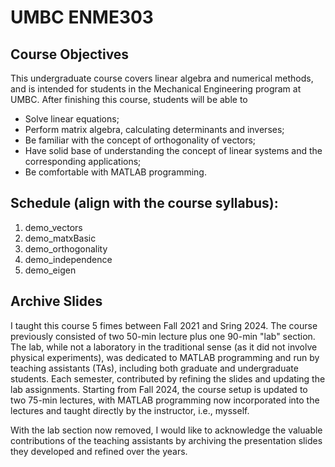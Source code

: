 # UMBC ENME303

## Course Objectives
This undergraduate course covers linear algebra and numerical methods, and is intended for students in the Mechanical Engineering program at UMBC. After finishing this course, students will be able to
* Solve linear equations;
* Perform matrix algebra, calculating determinants and inverses;
* Be familiar with the concept of orthogonality of vectors;
* Have solid base of understanding the concept of linear systems and the corresponding applications;
* Be comfortable with MATLAB programming.


## Schedule (align with the course syllabus):
1. demo_vectors
2. demo_matxBasic
3. demo_orthogonality
4. demo_independence
5. demo_eigen


## Archive Slides
I taught this course 5 fimes between Fall 2021 and Sring 2024. The course previously consisted of two 50-min lecture plus one 90-min "lab" section. The lab, while not a laboratory in the traditional sense (as it did not involve physical experiments), was dedicated to MATLAB programming and run by teaching assistants (TAs), including both graduate and undergraduate students. Each semester, contributed by refining the slides and updating the lab assignments. Starting from Fall 2024, the course setup is updated to two 75-min lectures, with MATLAB programming now incorporated into the lectures and taught directly by the instructor, i.e., mysself.

With the lab section now removed, I would like to acknowledge the valuable contributions of the teaching assistants by archiving the presentation slides they developed and refined over the years.



